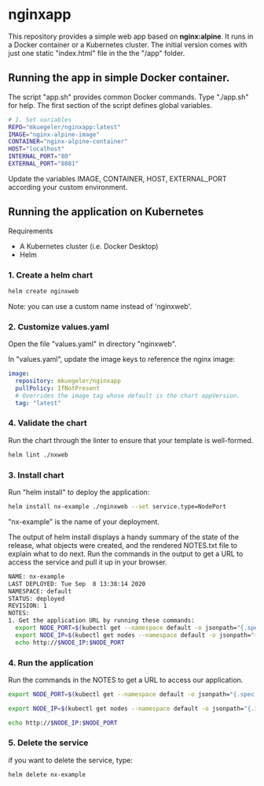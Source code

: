 # nginxapp
This repository provides a simple web app based on **nginx:alpine**.  It runs in a Docker container or a Kubernetes cluster. The initial version comes with just one static "index.html" file in the the "/app" folder. 

## Running the app in simple Docker container.
The script "app.sh" provides common Docker commands. Type "./app.sh" for help.
The first section of the script defines global variables.

````bash
# 1. Set variables
REPO="mkuegeler/nginxapp:latest"
IMAGE="nginx-alpine-image"
CONTAINER="nginx-alpine-container"
HOST="localhost"
INTERNAL_PORT="80"
EXTERNAL_PORT="8081"
````

Update the variables IMAGE, CONTAINER, HOST, EXTERNAL_PORT according your custom environment.

## Running the application on Kubernetes
Requirements
 - A Kubernetes cluster (i.e. Docker Desktop)
 - Helm

### 1. Create a helm chart

```bash
helm create nginxweb
```
Note: you can use a custom name instead of 'nginxweb'.

### 2. Customize values.yaml 
Open the file "values.yaml" in directory "nginxweb".

In "values.yaml", update the image keys to reference the nginx image: 

```yaml
image:
  repository: mkuegeler/nginxapp
  pullPolicy: IfNotPresent
  # Overrides the image tag whose default is the chart appVersion.
  tag: "latest"
```

### 4. Validate the chart
 Run the chart through the linter to ensure that your template is well-formed. 

````bash
helm lint ./nxweb
````

### 3. Install chart
Run "helm install" to deploy the application:

````bash
helm install nx-example ./nginxweb --set service.type=NodePort
````
"nx-example" is the name of your deployment. 

The output of helm install displays a handy summary of the state of the release, what objects were created, and the rendered NOTES.txt file to explain what to do next. Run the commands in the output to get a URL to access the service and pull it up in your browser.

````bash
NAME: nx-example
LAST DEPLOYED: Tue Sep  8 13:38:14 2020
NAMESPACE: default
STATUS: deployed
REVISION: 1
NOTES:
1. Get the application URL by running these commands:
  export NODE_PORT=$(kubectl get --namespace default -o jsonpath="{.spec.ports[0].nodePort}" services nx-example-nginxweb)
  export NODE_IP=$(kubectl get nodes --namespace default -o jsonpath="{.items[0].status.addresses[0].address}")
  echo http://$NODE_IP:$NODE_PORT
````

### 4. Run the application
 Run the commands in the NOTES to get a URL to access our application.

````bash
export NODE_PORT=$(kubectl get --namespace default -o jsonpath="{.spec.ports[0].nodePort}" services nx-example-nginxweb)
````

````bash
export NODE_IP=$(kubectl get nodes --namespace default -o jsonpath="{.items[0].status.addresses[0].address}")
````

````bash
echo http://$NODE_IP:$NODE_PORT
````

### 5. Delete the service
if you want to delete the service, type:

````bash
helm delete nx-example
````

